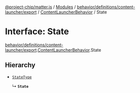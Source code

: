 [@project-chip/matter.js](../README.md) / [Modules](../modules.md) / [behavior/definitions/content-launcher/export](../modules/behavior_definitions_content_launcher_export.md) / [ContentLauncherBehavior](../modules/behavior_definitions_content_launcher_export.ContentLauncherBehavior.md) / State

# Interface: State

[behavior/definitions/content-launcher/export](../modules/behavior_definitions_content_launcher_export.md).[ContentLauncherBehavior](../modules/behavior_definitions_content_launcher_export.ContentLauncherBehavior.md).State

## Hierarchy

- [`StateType`](../modules/behavior_definitions_content_launcher_export._internal_.md#statetype)

  ↳ **`State`**
